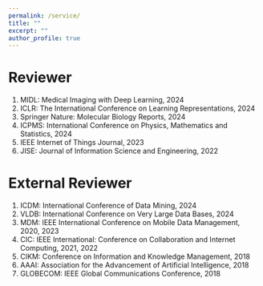 ```yaml
---
permalink: /service/
title: ""
excerpt: ""
author_profile: true
---
```


Reviewer
======
1. MIDL: Medical Imaging with Deep Learning, 2024
2. ICLR: The International Conference on Learning Representations, 2024 
3. Springer Nature: Molecular Biology Reports, 2024
4. ICPMS: International Conference on Physics, Mathematics and Statistics, 2024  
5. IEEE Internet of Things Journal, 2023
6. JISE: Journal of Information Science and Engineering, 2022

External Reviewer
======
1. ICDM: International Conference of Data Mining, 2024
2. VLDB: International Conference on Very Large Data Bases, 2024
3. MDM: IEEE International Conference on Mobile Data Management, 2020, 2023
4. CIC: IEEE International: Conference on Collaboration and Internet Computing, 2021, 2022
5. CIKM: Conference on Information and Knowledge Management, 2018
6. AAAI: Association for the Advancement of Artificial Intelligence, 2018
7. GLOBECOM: IEEE Global Communications Conference, 2018